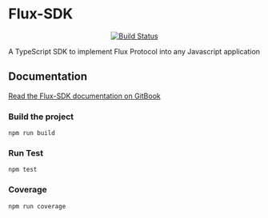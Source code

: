 # Flux-SDK

<div align="center">

[![Build Status](https://travis-ci.com/fluxprotocol/flux-sdk.svg?branch=master)](https://travis-ci.com/fluxprotocol/flux-sdk)

</div>

A TypeScript SDK to implement Flux Protocol into any Javascript application

## Documentation

[Read the Flux-SDK documentation on GitBook](https://fluxprotocol.gitbook.io/)

### Build the project

    npm run build

### Run Test

    npm test

### Coverage

    npm run coverage
